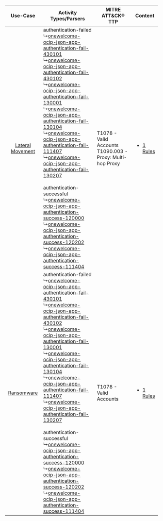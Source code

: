 |    Use-Case    | Activity Types/Parsers    | MITRE ATT&CK® TTP    | Content    |
|:----:| ---- | ---- | ---- |
| [Lateral Movement](../../../UseCases/uc_lateral_movement.md) |  authentication-failed<br> ↳[onewelcome-ocip-json-app-authentication-fail-430101](Ps/pC_onewelcomeocipjsonappauthenticationfail430101.md)<br> ↳[onewelcome-ocip-json-app-authentication-fail-430102](Ps/pC_onewelcomeocipjsonappauthenticationfail430102.md)<br> ↳[onewelcome-ocip-json-app-authentication-fail-130001](Ps/pC_onewelcomeocipjsonappauthenticationfail130001.md)<br> ↳[onewelcome-ocip-json-app-authentication-fail-130104](Ps/pC_onewelcomeocipjsonappauthenticationfail130104.md)<br> ↳[onewelcome-ocip-json-app-authentication-fail-111407](Ps/pC_onewelcomeocipjsonappauthenticationfail111407.md)<br> ↳[onewelcome-ocip-json-app-authentication-fail-130207](Ps/pC_onewelcomeocipjsonappauthenticationfail130207.md)<br><br> authentication-successful<br> ↳[onewelcome-ocip-json-app-authentication-success-120000](Ps/pC_onewelcomeocipjsonappauthenticationsuccess120000.md)<br> ↳[onewelcome-ocip-json-app-authentication-success-120202](Ps/pC_onewelcomeocipjsonappauthenticationsuccess120202.md)<br> ↳[onewelcome-ocip-json-app-authentication-success-111404](Ps/pC_onewelcomeocipjsonappauthenticationsuccess111404.md)<br> | T1078 - Valid Accounts<br>T1090.003 - Proxy: Multi-hop Proxy<br> | [<ul><li>1 Rules</li></ul>](RM/r_m_onewelcome_onewelcome_cloud_identity_platform_Lateral_Movement.md) |
|       [Ransomware](../../../UseCases/uc_ransomware.md)       |  authentication-failed<br> ↳[onewelcome-ocip-json-app-authentication-fail-430101](Ps/pC_onewelcomeocipjsonappauthenticationfail430101.md)<br> ↳[onewelcome-ocip-json-app-authentication-fail-430102](Ps/pC_onewelcomeocipjsonappauthenticationfail430102.md)<br> ↳[onewelcome-ocip-json-app-authentication-fail-130001](Ps/pC_onewelcomeocipjsonappauthenticationfail130001.md)<br> ↳[onewelcome-ocip-json-app-authentication-fail-130104](Ps/pC_onewelcomeocipjsonappauthenticationfail130104.md)<br> ↳[onewelcome-ocip-json-app-authentication-fail-111407](Ps/pC_onewelcomeocipjsonappauthenticationfail111407.md)<br> ↳[onewelcome-ocip-json-app-authentication-fail-130207](Ps/pC_onewelcomeocipjsonappauthenticationfail130207.md)<br><br> authentication-successful<br> ↳[onewelcome-ocip-json-app-authentication-success-120000](Ps/pC_onewelcomeocipjsonappauthenticationsuccess120000.md)<br> ↳[onewelcome-ocip-json-app-authentication-success-120202](Ps/pC_onewelcomeocipjsonappauthenticationsuccess120202.md)<br> ↳[onewelcome-ocip-json-app-authentication-success-111404](Ps/pC_onewelcomeocipjsonappauthenticationsuccess111404.md)<br> | T1078 - Valid Accounts<br>    | [<ul><li>1 Rules</li></ul>](RM/r_m_onewelcome_onewelcome_cloud_identity_platform_Ransomware.md)       |